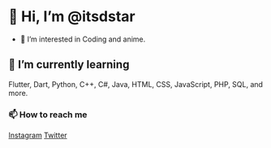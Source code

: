 # 👋 Hi, I’m @itsdstar
- 👀 I’m interested in Coding and anime.
## 🌱 I’m currently learning
Flutter, Dart, Python, C++, C#, Java, HTML, CSS, JavaScript, PHP, SQL, and more.
### 📫 How to reach me
[Instagram](https://www.instagram.com/its_d_star/)
[Twitter](https://twitter.com/_Dipanjan_Mitra)